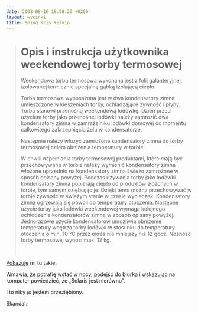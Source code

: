 ```yaml
---
date: 2003-08-16 18:50:29 +0200
layout: wycinki
title: Being Kris Kelvin
---
```


> Opis i instrukcja użytkownika weekendowej torby termosowej
> ==========================================================
>
> Weekendowa torba termosowa wykonana jest z folii galanteryjnej, izolowanej termicznie specjalną gąbką izolującą ciepło.
>
> Torba termosowa wyposażona jest w dwa kondensatory zimna umieszczone w kieszeniach torby, ochładzające żywność i płyny. Torba stanowi przenośną weekendową lodówkę. Dzień przed użyciem torby jako przenośnej lodówki należy zamrozić dwa kondensatory zimna w zamrażalniku lodówki domowej do momentu całkowitego zakrzepnięcia żelu w kondensatorze.
>
> Następnie należy włożyć zamrożone kondensatory zimna do torby termosowej celem obniżenia temperatury w torbie.
>
> W chwili napełniania torby termosowej produktami, które mają być przechowywane w torbie należy wymienić kondensatory zimna włożone uprzednio na kondensatory zimna świeżo zamrożone w sposób opisany powyżej. Podczas używania torby jako lodówki kondensatory zimna pobierają ciepło od produktów złożonych w torbie, tym samym oziębiając je. Dzięki temu można przechowywać w torbie żywność w świeżym stanie w czasie wycieczek. Kondensatory zimna ogrzewają się powoli do temperatury otoczenia. Następne użycie torby jako lodówki weekendowej wymaga kolejnego ochłodzenia kondensatorów zimna w sposób opisany powyżej. Jednorazowe użycie kondensatorów umożliwia obniżenie temperatury wnętrza torby lodówki w stosunku do temperatury otoczenia o min. 10 °C przez okres nie mniejszy niż 12 godz. Nośność torby termosowej wynosi max. 12 kg.
>
>  

[Pokazuje](http://thoughtscriber.net/ 'no, ona') mi tu takie.

Wmawia, że potrafię wstać w nocy, podejść do biurka i wskazując na komputer powiedzieć, że „Solaris jest nierówno”.

I to niby _ja_ jestem przeziębiony.

Skandal.
